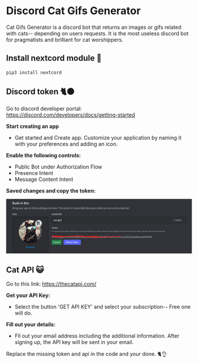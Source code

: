 # Discord Cat Gifs Generator 

Cat Gifs Generator is a discord bot that returns an images or gifs related with cats-- depending on users requests. It is the most useless discord bot for pragmatists and brilliant for cat worshippers.

## **Install nextcord module** 🤖
```python
pip3 install nextcord
```

## **Discord token** 🐈⚫
Go to discord developer portal: https://discord.com/developers/docs/getting-started

**Start creating an app**
- Get started and Create app. Customize your application by naming it with your preferences and adding an icon.

**Enable the following controls:**
- Public Bot under Authorization Flow
- Presence Intent
- Message Content Intent

**Saved changes and copy the token:**

![Alt text](assets/image-4.png)

## **Cat API** 😺
Go to this link: https://thecatapi.com/

**Get your API Key:**
- Select the button 'GET API KEY' and select your subscription-- Free one will do.

**Fill out your details:**
- Fll out your email address including the additional information. After signing up, the API key will be sent in your email.

Replace the missing token and api in the code and your done. 🐈👌